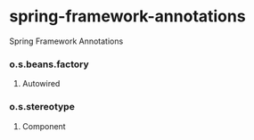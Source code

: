 # spring-framework-annotations
Spring Framework Annotations

### o.s.beans.factory
  1. Autowired
  
### o.s.stereotype
  1. Component
